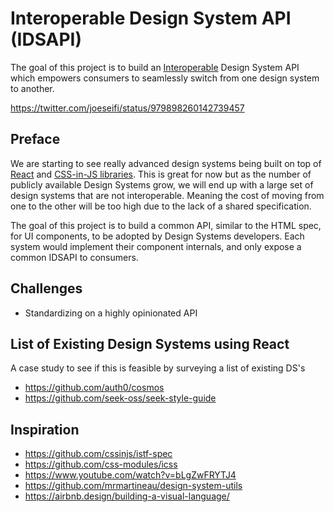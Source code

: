 # Interoperable Design System API (IDSAPI)
The goal of this project is to build an [Interoperable](https://en.wikipedia.org/wiki/Interoperability) Design System API which empowers consumers to seamlessly switch from one design system to another.

https://twitter.com/joeseifi/status/979898260142739457

## Preface
We are starting to see really advanced design systems being built on top of [React](https://github.com/facebook/react) and [CSS-in-JS libraries](https://github.com/MicheleBertoli/css-in-js). This is great for now but as the number of publicly available Design Systems grow, we will end up with a large set of design systems that are not interoperable. Meaning the cost of moving from one to the other will be too high due to the lack of a shared specification.

The goal of this project is to build a common API, similar to the HTML spec, for UI components, to be adopted by Design Systems developers. Each system would implement their component internals, and only expose a common IDSAPI to consumers.

## Challenges
- Standardizing on a highly opinionated API 

## List of Existing Design Systems using React
A case study to see if this is feasible by surveying a list of existing DS's
- https://github.com/auth0/cosmos
- https://github.com/seek-oss/seek-style-guide

## Inspiration
- https://github.com/cssinjs/istf-spec
- https://github.com/css-modules/icss
- https://www.youtube.com/watch?v=bLgZwFRYTJ4
- https://github.com/mrmartineau/design-system-utils
- https://airbnb.design/building-a-visual-language/

